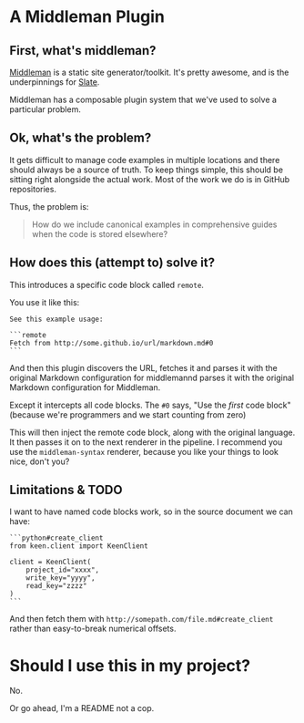 # A Middleman Plugin

## First, what's middleman?

[Middleman](http://middlemanapp.com) is a static site generator/toolkit. It's
pretty awesome, and is the underpinnings for
[Slate](http://github.com/tripit/slate).

Middleman has a composable plugin system that we've used to solve a particular
problem.

## Ok, what's the problem?

It gets difficult to manage code examples in multiple locations and there
should always be a source of truth. To keep things simple, this should be
sitting right alongside the actual work. Most of the work we do is in GitHub
repositories.

Thus, the problem is:

> How do we include canonical examples in comprehensive guides when the code is stored elsewhere?

## How does this (attempt to) solve it?

This introduces a specific code block called `remote`.

You use it like this:

    See this example usage:

    ```remote
    Fetch from http://some.github.io/url/markdown.md#0
    ```

And then this plugin discovers the URL, fetches it and parses it with the
original Markdown configuration for middlemannd parses it with the original
Markdown configuration for Middleman.

Except it intercepts all code blocks. The `#0` says, "Use the _first_ code
block" (because we're programmers and we start counting from zero)

This will then inject the remote code block, along with the original language.
It then passes it on to the next renderer in the pipeline. I recommend you use
the `middleman-syntax` renderer, because you like your things to look nice,
don't you?

## Limitations & TODO

I want to have named code blocks work, so in the source document we can have:

    ```python#create_client
    from keen.client import KeenClient

    client = KeenClient(
        project_id="xxxx",
        write_key="yyyy",
        read_key="zzzz"
    )
    ```

And then fetch them with `http://somepath.com/file.md#create_client` rather than easy-to-break numerical offsets.

# Should I use this in my project?

No.

Or go ahead, I'm a README not a cop.

